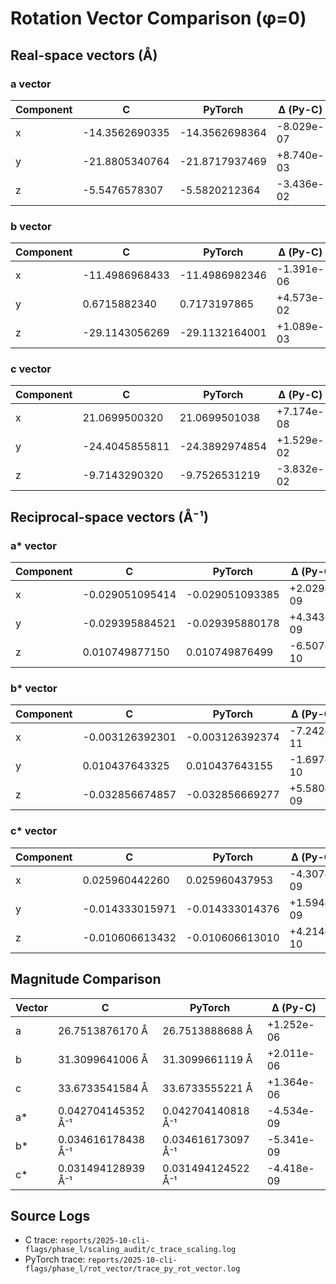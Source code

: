 # Rotation Vector Comparison (φ=0)

## Real-space vectors (Å)

### a vector
| Component | C | PyTorch | Δ (Py-C) | Δ% |
| --- | --- | --- | --- | --- |
| x | -14.3562690335 | -14.3562698364 | -8.029e-07 | +0.0000% |
| y | -21.8805340764 | -21.8717937469 | +8.740e-03 | -0.0399% |
| z | -5.5476578307 | -5.5820212364 | -3.436e-02 | +0.6194% |

### b vector
| Component | C | PyTorch | Δ (Py-C) | Δ% |
| --- | --- | --- | --- | --- |
| x | -11.4986968433 | -11.4986982346 | -1.391e-06 | +0.0000% |
| y | 0.6715882340 | 0.7173197865 | +4.573e-02 | +6.8095% |
| z | -29.1143056269 | -29.1132164001 | +1.089e-03 | -0.0037% |

### c vector
| Component | C | PyTorch | Δ (Py-C) | Δ% |
| --- | --- | --- | --- | --- |
| x | 21.0699500320 | 21.0699501038 | +7.174e-08 | +0.0000% |
| y | -24.4045855811 | -24.3892974854 | +1.529e-02 | -0.0626% |
| z | -9.7143290320 | -9.7526531219 | -3.832e-02 | +0.3945% |

## Reciprocal-space vectors (Å⁻¹)

### a* vector
| Component | C | PyTorch | Δ (Py-C) | Δ% |
| --- | --- | --- | --- | --- |
| x | -0.029051095414 | -0.029051093385 | +2.029e-09 | -0.0000% |
| y | -0.029395884521 | -0.029395880178 | +4.343e-09 | -0.0000% |
| z | 0.010749877150 | 0.010749876499 | -6.507e-10 | -0.0000% |

### b* vector
| Component | C | PyTorch | Δ (Py-C) | Δ% |
| --- | --- | --- | --- | --- |
| x | -0.003126392301 | -0.003126392374 | -7.242e-11 | +0.0000% |
| y | 0.010437643325 | 0.010437643155 | -1.697e-10 | -0.0000% |
| z | -0.032856674857 | -0.032856669277 | +5.580e-09 | -0.0000% |

### c* vector
| Component | C | PyTorch | Δ (Py-C) | Δ% |
| --- | --- | --- | --- | --- |
| x | 0.025960442260 | 0.025960437953 | -4.307e-09 | -0.0000% |
| y | -0.014333015971 | -0.014333014376 | +1.594e-09 | -0.0000% |
| z | -0.010606613432 | -0.010606613010 | +4.214e-10 | -0.0000% |

## Magnitude Comparison
| Vector | C | PyTorch | Δ (Py-C) |
| --- | --- | --- | --- |
| a | 26.7513876170 Å | 26.7513888688 Å | +1.252e-06 |
| b | 31.3099641006 Å | 31.3099661119 Å | +2.011e-06 |
| c | 33.6733541584 Å | 33.6733555221 Å | +1.364e-06 |
| a* | 0.042704145352 Å⁻¹ | 0.042704140818 Å⁻¹ | -4.534e-09 |
| b* | 0.034616178438 Å⁻¹ | 0.034616173097 Å⁻¹ | -5.341e-09 |
| c* | 0.031494128939 Å⁻¹ | 0.031494124522 Å⁻¹ | -4.418e-09 |

## Source Logs
- C trace: `reports/2025-10-cli-flags/phase_l/scaling_audit/c_trace_scaling.log`
- PyTorch trace: `reports/2025-10-cli-flags/phase_l/rot_vector/trace_py_rot_vector.log`
